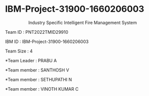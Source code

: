 # IBM-Project-31900-1660206003
<p align="center">
Industry Specific Intelligent Fire Management System
 </p>
 Team ID : PNT2022TMID29910
 </p>
 IBM ID : IBM-Project-31900-1660206003</p>
 Team Size : 4 </p>
    *Team Leader : PRABU A </p>
    *Team member : SANTHOSH V </p>
    *Team member : SETHUPATHI N </p>
    *Team member : VINOTH KUMAR C </p>
